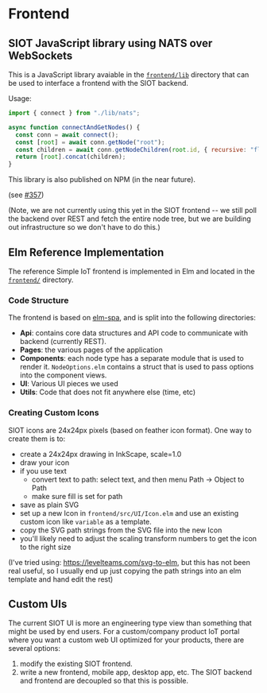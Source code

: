 # Frontend

## SIOT JavaScript library using NATS over WebSockets

This is a JavaScript library avaiable in the
[`frontend/lib`](https://github.com/simpleiot/simpleiot/tree/master/frontend/lib)
directory that can be used to interface a frontend with the SIOT backend.

Usage:

```js
import { connect } from "./lib/nats";

async function connectAndGetNodes() {
  const conn = await connect();
  const [root] = await conn.getNode("root");
  const children = await conn.getNodeChildren(root.id, { recursive: "flat" });
  return [root].concat(children);
}
```

This library is also published on NPM (in the near future).

(see [#357](https://github.com/simpleiot/simpleiot/pull/357))

(Note, we are not currently using this yet in the SIOT frontend -- we still poll
the backend over REST and fetch the entire node tree, but we are building out
infrastructure so we don't have to do this.)

## Elm Reference Implementation

The reference Simple IoT frontend is implemented in Elm and located in the
[`frontend/`](https://github.com/simpleiot/simpleiot/tree/master/frontend)
directory.

### Code Structure

The frontend is based on [elm-spa](https://www.elm-spa.dev/), and is split into
the following directories:

- **Api**: contains core data structures and API code to communicate with
  backend (currently REST).
- **Pages**: the various pages of the application
- **Components**: each node type has a separate module that is used to render
  it. `NodeOptions.elm` contains a struct that is used to pass options into the
  component views.
- **UI**: Various UI pieces we used
- **Utils**: Code that does not fit anywhere else (time, etc)

### Creating Custom Icons

SIOT icons are 24x24px pixels (based on feather icon format). One way to create
them is to:

- create a 24x24px drawing in InkScape, scale=1.0
- draw your icon
- if you use text
  - convert text to path: select text, and then menu Path -> Object to Path
  - make sure fill is set for path
- save as plain SVG
- set up a new Icon in `frontend/src/UI/Icon.elm` and use an existing custom
  icon like `variable` as a template.
- copy the SVG path strings from the SVG file into the new Icon
- you'll likely need to adjust the scaling transform numbers to get the icon to
  the right size

(I've tried using: https://levelteams.com/svg-to-elm, but this has not been real
useful, so I usually end up just copying the path strings into an elm template
and hand edit the rest)

## Custom UIs

The current SIOT UI is more an engineering type view than something that might
be used by end users. For a custom/company product IoT portal where you want a
custom web UI optimized for your products, there are several options:

1. modify the existing SIOT frontend.
1. write a new frontend, mobile app, desktop app, etc. The SIOT backend and
   frontend are decoupled so that this is possible.
